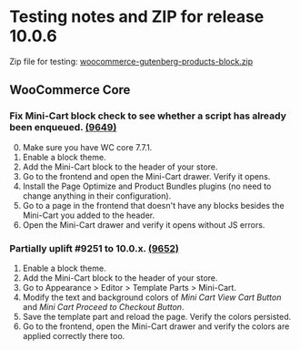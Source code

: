 # Testing notes and ZIP for release 10.0.6

Zip file for testing: [woocommerce-gutenberg-products-block.zip](https://github.com/woocommerce/woocommerce-blocks/files/11604483/woocommerce-gutenberg-products-block.zip)

## WooCommerce Core

### Fix Mini-Cart block check to see whether a script has already been enqueued. [(9649)](https://github.com/woocommerce/woocommerce-blocks/pull/9649)

0. Make sure you have WC core 7.7.1.
1. Enable a block theme.
2. Add the Mini-Cart block to the header of your store.
3. Go to the frontend and open the Mini-Cart drawer. Verify it opens.
4. Install the Page Optimize and Product Bundles plugins (no need to change anything in their configuration).
5. Go to a page in the frontend that doesn't have any blocks besides the Mini-Cart you added to the header.
6. Open the Mini-Cart drawer and verify it opens without JS errors.

### Partially uplift #9251 to 10.0.x. [(9652)](https://github.com/woocommerce/woocommerce-blocks/pull/9652)

1. Enable a block theme.
2. Add the Mini-Cart block to the header of your store.
3. Go to Appearance > Editor > Template Parts > Mini-Cart.
4. Modify the text and background colors of _Mini Cart View Cart Button_ and _Mini Cart Proceed to Checkout Button_.
5. Save the template part and reload the page. Verify the colors persisted.
6. Go to the frontend, open the Mini-Cart drawer and verify the colors are applied correctly there too.
